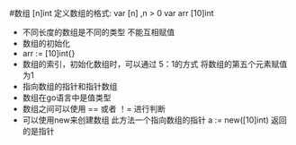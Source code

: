 #数组 [n]int
定义数组的格式:
var <varName> [n]<type> ,n > 0
var arr [10]int

* 不同长度的数组是不同的类型 不能互相赋值
* 数组的初始化
* arr := [10]int{}
* 数组的索引，初始化数组时，可以通过 5：1的方式 将数组的第五个元素赋值为1
* 指向数组的指针和指针数组
* 数组在go语言中是值类型
* 数组之间可以使用 == 或者 ！= 进行判断
* 可以使用new来创建数组 此方法一个指向数组的指针
a := new([10]int) 返回的是指针


